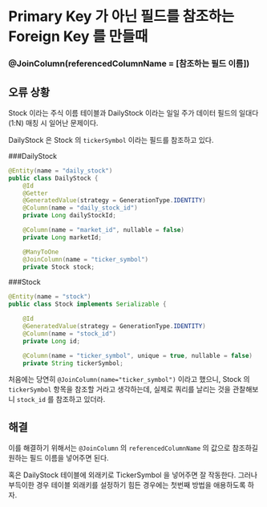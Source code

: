 # Primary Key 가 아닌 필드를 참조하는 Foreign Key 를 만들때

### @JoinColumn(referencedColumnName = [참조하는 필드 이름])

## 오류 상황

Stock 이라는 주식 이름 테이블과 DailyStock 이라는 일일 주가 데이터 필드의 일대다(1:N) 매칭 시 일어난 문제이다.

DailyStock 은 Stock 의 `tickerSymbol` 이라는 필드를 참조하고 있다.

###DailyStock
```java
@Entity(name = "daily_stock")
public class DailyStock {
	@Id
	@Getter
	@GeneratedValue(strategy = GenerationType.IDENTITY)
	@Column(name = "daily_stock_id")
	private Long dailyStockId;

	@Column(name = "market_id", nullable = false)
	private Long marketId;

	@ManyToOne
	@JoinColumn(name = "ticker_symbol")
	private Stock stock;
```

###Stock
```java
@Entity(name = "stock")
public class Stock implements Serializable {

	@Id
	@GeneratedValue(strategy = GenerationType.IDENTITY)
	@Column(name = "stock_id")
	private Long id;

	@Column(name = "ticker_symbol", unique = true, nullable = false)
	private String tickerSymbol;
```

처음에는 당연히 `@JoinColumn(name="ticker_symbol")` 이라고 했으니, Stock 의 `tickerSymbol` 항목을 참조할 거라고 생각하는데, 실제로 쿼리를 날리는 것을 관찰해보니 `stock_id` 를 참조하고 있더라.

## 해결
이를 해결하기 위해서는 `@JoinColumn` 의 `referencedColumnName` 의 값으로 참조하길 원하는 필드 이름을 넣어주면 된다.

혹은 DailyStock 테이블에 외래키로 TickerSymbol 을 넣어주면 잘 작동한다.
그러나 부득이한 경우 테이블 외래키를 설정하기 힘든 경우에는 첫번째 방법을 애용하도록 하자.
